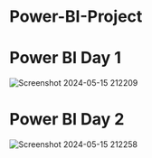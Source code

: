 # Power-BI-Project
# Power BI Day 1
![Screenshot 2024-05-15 212209](https://github.com/abhishek0112cs221008/Power-BI-Projects/assets/149716322/29eb497f-db5f-48ee-9172-134e5390a644)

# Power BI Day 2
![Screenshot 2024-05-15 212258](https://github.com/abhishek0112cs221008/Power-BI-Projects/assets/149716322/501f8949-fae7-4ce4-8799-800b8f909203)
